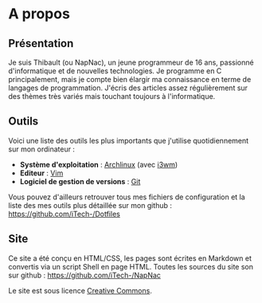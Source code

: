 # A propos

## Présentation

Je suis Thibault (ou NapNac), un jeune programmeur de 16 ans, passionné d'informatique et de nouvelles technologies. Je programme en C principalement, mais je compte bien élargir ma connaissance en terme de langages de programmation. J'écris des articles assez régulièrement sur des thèmes très variés mais touchant toujours à l'informatique.

## Outils

Voici une liste des outils les plus importants que j'utilise quotidiennement sur mon ordinateur :

- **Système d'exploitation** : [Archlinux](https://www.archlinux.org/) (avec [i3wm](https://i3wm.org/))
- **Editeur** : [Vim](http://www.vim.org/)
- **Logiciel de gestion de versions** : [Git](https://git-scm.com/)

Vous pouvez d'ailleurs retrouver tous mes fichiers de configuration et la liste des mes outils plus détaillée sur mon github : https://github.com/iTech-/Dotfiles

## Site

Ce site a été conçu en HTML/CSS, les pages sont écrites en Markdown et convertis via un script Shell en page HTML. Toutes les sources du site son sur github : https://github.com/iTech-/NapNac

Le site est sous licence [Creative Commons](http://creativecommons.org/licenses/by-nc-sa/4.0/).

